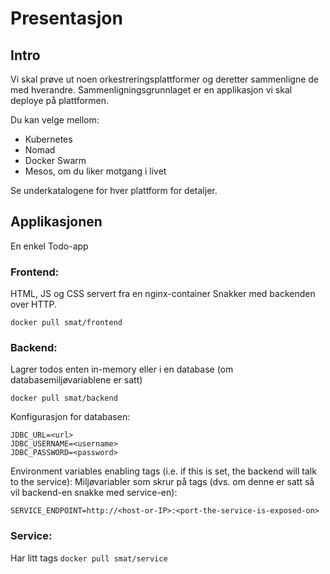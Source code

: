 Presentasjon
============

Intro
-----

Vi skal prøve ut noen orkestreringsplattformer og deretter sammenligne de med hverandre. Sammenligningsgrunnlaget er en applikasjon vi skal deploye på plattformen.

Du kan velge mellom:
* Kubernetes
* Nomad
* Docker Swarm
* Mesos, om du liker motgang i livet

Se underkatalogene for hver plattform for detaljer.

Applikasjonen
-------------

En enkel Todo-app

### Frontend:
HTML, JS og CSS servert fra en nginx-container
Snakker med backenden over HTTP.

```docker pull smat/frontend```

### Backend:
Lagrer todos enten in-memory eller i en database (om databasemiljøvariablene er satt)

```docker pull smat/backend```

Konfigurasjon for databasen:
```
JDBC_URL=<url>
JDBC_USERNAME=<username>
JDBC_PASSWORD=<password>
```

Environment variables enabling tags (i.e. if this is set, the backend will talk to the service):
Miljøvariabler som skrur på tags (dvs. om denne er satt så vil backend-en snakke med service-en):
```
SERVICE_ENDPOINT=http://<host-or-IP>:<port-the-service-is-exposed-on>
```

### Service:
Har litt tags
```docker pull smat/service```
